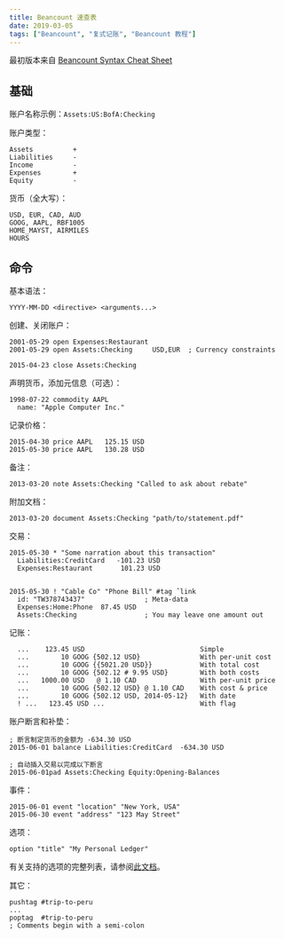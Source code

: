 ```yaml
---
title: Beancount 速查表
date: 2019-03-05
tags: ["Beancount", "复式记账", "Beancount 教程"]
---
```


最初版本来自 [Beancount Syntax Cheat Sheet](https://docs.google.com/document/d/1M4GwF6BkcXyVVvj4yXBJMX7YFXpxlxo95W6CpU3uWVc/edit#)

## 基础

账户名称示例：`Assets:US:BofA:Checking`

账户类型：

```
Assets          +
Liabilities     -
Income          -
Expenses        +
Equity          -
```


货币（全大写）：

```
USD, EUR, CAD, AUD
GOOG, AAPL, RBF1005
HOME_MAYST, AIRMILES
HOURS
```

## 命令

基本语法：

```beancount
YYYY-MM-DD <directive> <arguments...>
```

创建、关闭账户：

```beancount
2001-05-29 open Expenses:Restaurant
2001-05-29 open Assets:Checking     USD,EUR  ; Currency constraints

2015-04-23 close Assets:Checking
```

声明货币，添加元信息（可选）：

```beancount
1998-07-22 commodity AAPL
  name: "Apple Computer Inc."
```

记录价格：

```beancount
2015-04-30 price AAPL   125.15 USD
2015-05-30 price AAPL   130.28 USD
```

备注：

```beancount
2013-03-20 note Assets:Checking "Called to ask about rebate" 
```

附加文档：

```beancount
2013-03-20 document Assets:Checking "path/to/statement.pdf"
```

交易：

```beancount
2015-05-30 * "Some narration about this transaction"
  Liabilities:CreditCard   -101.23 USD
  Expenses:Restaurant       101.23 USD


2015-05-30 ! "Cable Co" "Phone Bill" #tag ˆlink
  id: "TW378743437"               ; Meta-data
  Expenses:Home:Phone  87.45 USD
  Assets:Checking                 ; You may leave one amount out
```

记账：

```beancount
  ...    123.45 USD                             Simple
  ...        10 GOOG {502.12 USD}               With per-unit cost
  ...        10 GOOG {{5021.20 USD}}            With total cost
  ...        10 GOOG {502.12 # 9.95 USD}        With both costs
  ...   1000.00 USD   @ 1.10 CAD                With per-unit price
  ...        10 GOOG {502.12 USD} @ 1.10 CAD    With cost & price
  ...        10 GOOG {502.12 USD, 2014-05-12}   With date 
  ! ...   123.45 USD ...                        With flag
```

账户断言和补垫：

```beancount
; 断言制定货币的金额为 -634.30 USD
2015-06-01 balance Liabilities:CreditCard  -634.30 USD 

; 自动插入交易以完成以下断言
2015-06-01pad Assets:Checking Equity:Opening-Balances
```

事件：

```beancount
2015-06-01 event "location" "New York, USA"
2015-06-30 event "address" "123 May Street"
```

选项：

```beancount
option "title" "My Personal Ledger"
```

有关支持的选项的完整列表，请参阅[此文档](http://furius.ca/beancount/doc/options)。

其它：

```beancount
pushtag #trip-to-peru
...
poptag  #trip-to-peru
; Comments begin with a semi-colon
```


